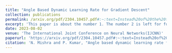 ```yaml
---
title: "Angle Based Dynamic Learning Rate for Gradient Descent"
collection: publications
permalink: /arxiv.org/pdf/2304.10457.pdf#:~:text=Instead%20of%20the%20traditional%20approach,helps%20us%20in%20determining%20a
excerpt: 'This paper is about the number 1. The number 2 is left for future work.'
date: 2023-08-02
venue: 'The International Joint Conference on Neural Networks(IJCNN)'
paperurl: 'https://arxiv.org/pdf/2304.10457.pdf#:~:text=Instead%20of%20the%20traditional%20approach,helps%20us%20in%20determining%20a'
citation: 'N. Mishra and P. Kumar, "Angle based dynamic learning rate for gradient descent," 2023 International Joint Conference on Neural Networks (IJCNN), Gold Coast, Australia, 2023, pp. 1-8, doi: 10.1109/IJCNN54540.2023.10191702.'
---
```

<!-- This paper is about the number 1. The number 2 is left for future work.

[Download paper here](http://academicpages.github.io/files/paper1.pdf)

Recommended citation: Your Name, You. (2009). "Paper Title Number 1." <i>Journal 1</i>. 1(1). -->